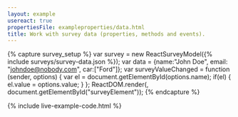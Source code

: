 ```yaml
---
layout: example
usereact: true
propertiesFile: exampleproperties/data.html
title: Work with survey data (properties, methods and events).
---
```

{% capture survey_setup %}
var survey = new ReactSurveyModel({% include surveys/survey-data.json %});
var data = {name:"John Doe", email: "johndoe@nobody.com", car:["Ford"]};
var surveyValueChanged = function (sender, options) {
    var el = document.getElementById(options.name);
    if(el) {
        el.value = options.value;
    }
};
ReactDOM.render(<ReactSurvey model={survey} data={data} onValueChanged={surveyValueChanged} />, document.getElementById("surveyElement"));
{% endcapture %}

{% include live-example-code.html %}
